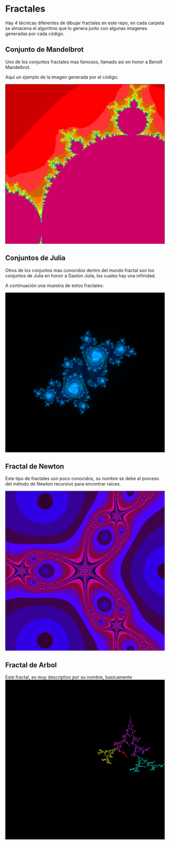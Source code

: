 # Fractales

Hay 4 técnicas diferentes de dibujar fractales en este repo, en cada carpeta se almacena el algoritmo que lo genera junto con algunas imagenes generadas por cada código.

## Conjunto de Mandelbrot
Uno de los conjuntos fractales mas famosos, llamado así en honor a  Benoît Mandelbrot.

Aquí un ejemplo de la imagen generada por el código:

![mandelbrot](mandelbrot/conmand1.0.png "Conjunto de Mandelbrot")

## Conjuntos de Julia
Otros de los conjuntos mas conocidos dentro del mundo fractal son los conjuntos de Julia en honor a Gaston Julia, los cuales hay una infinidad.

A continuación una muestra de estos fractales:

![julia](conjuntos_julia/conjublue20.0.png "Conjunto de Julia")

## Fractal de Newton
Este tipo de fractales son poco conocidos, su nombre se debe al proceso del método de Newton recursivo para encontrar raices.

![newton](fractal_newton/Fra_colores_circulo_r-10.png "Fractal de Newton")

## Fractal de Arbol
Este fractal, es muy descriptivo por su nombre, basicamente
![arbol](fractal_de_arbol/arbol.png "Fractal de arbol")

